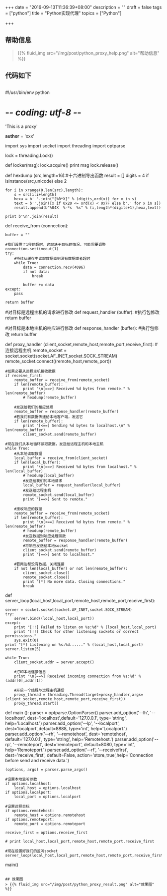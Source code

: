 +++
date = "2016-09-13T11:36:39+08:00"
description = ""
draft = false
tags = ["python"]
title = "Python实现代理"
topics = ["Python"]

+++

## 帮助信息
> {{% fluid_img src="/img/post/python_proxy_help.png" alt="帮助信息" %}}

## 代码如下
> ```python
#!/usr/bin/env python
# -*- coding: utf-8 -*-

'This is a proxy'

__author__ = 'xxx'

import sys
import socket
import threading
import optparse

lock = threading.Lock()

def locker(msg):
    lock.acquire()
    print msg
    lock.release()

def hexdump (src,length=16):#十六进制导出函数
    result = []
    digits = 4 if isinstance(src,unicode) else 2

    for i in xrange(0,len(src),length):
        s = src[i:i+length]
        hexa = b' '.join("[%0*X]" % (digits,ord(x)) for x in s)
        text = b''.join([x if 0x20 <= ord(x) < 0x7F else b'.' for x in s])
        result.append(b"%04X  %-*s  %s" % (i,length*(digits+1),hexa,text))

    print b'\n'.join(result)

def receive_from (connection):
    
    buffer = ""
    
    #我们设置了1秒的超时，这取决于目标的情况，可能需要调整
    connection.settimeout(1)
    try:
        #持续从缓存中读取数据直到没有数据或者超时
        while True:
            data = connection.recv(4096)
            if not data:
                break

            buffer += data
    except:
        pass
        
    return buffer
    
#对目标是远程主机的请求进行修改
def request_handler (buffer):
    #执行包修改
    return buffer

#对目标是本地主机的响应进行修改
def response_handler (buffer):
    #执行包修改
    return buffer

def proxy_handler (client_socket,remote_host,remote_port,receive_first):
    #连接远程主机
    remote_socket = socket.socket(socket.AF_INET,socket.SOCK_STREAM)
    remote_socket.connect((remote_host,remote_port))

    #如果必要从远程主机接收数据
    if receive_first:
        remote_buffer = receive_from(remote_socket)
        if len(remote_buffer):
            print "\n[==>] Received %d bytes from remote." % len(remote_buffer)
            # hexdump(remote_buffer)
        
        #发送给我们的相应处理
        remote_buffer = response_handler(remote_buffer)
        #若我们有数据传递给本地客户端，发送它
        if len(remote_buffer):
            print "[<==] Sending %d bytes to localhost.\n" % len(remote_buffer)
            client_socket.send(remote_buffer)
    
    #现在我们从本地循环读取数据，发送给远程主机和本地主机
    while True:
        #从本地读取数据
        local_buffer = receive_from(client_socket)
        if len(local_buffer):
            print "\n[==>] Received %d bytes from localhost." % len(local_buffer)
            # hexdump(local_buffer)
            #发送给我们的本地请求
            local_buffer = request_handler(local_buffer)
            #发送给远程主机
            remote_socket.send(local_buffer)
            print "[==>] Sent to remote."

        #接收响应的数据
        remote_buffer = receive_from(remote_socket)
        if len(remote_buffer):
            print "\n[<==] Received %d bytes from remote." % len(remote_buffer)
            # hexdump(remote_buffer)
            #发送数据到响应处理函数
            remote_buffer = response_handler(remote_buffer)
            #将响应发送给本地socket
            client_socket.send(remote_buffer)
            print "[==>] Sent to localhost."

        #若两边都没有数据，关闭连接
        if not len(local_buffer) or not len(remote_buffer):
            client_socket.close()
            remote_socket.close()
            print "[*] No more data. Closing connections."
            break

def server_loop(local_host,local_port,remote_host,remote_port,receive_first):

    server = socket.socket(socket.AF_INET,socket.SOCK_STREAM)
    try:
        server.bind((local_host,local_port))
    except:
        print "[!!] Failed to listen on %s:%d" % (local_host,local_port)
        print "[!!] Check for other listening sockets or correct permisssions."
        sys.exit(0)
    print "[*] Listening on %s:%d......" % (local_host,local_port)
    server.listen(5)

    while True:
        client_socket,addr = server.accept()
        
        #打印本地连接信息
        print "\n[==>] Received incoming connection from %s:%d" % (addr[0],addr[1])

        #开启一个线程与远程主机通信
        proxy_thread = threading.Thread(target=proxy_handler,args=(client_socket,remote_host,remote_port,receive_first))
        proxy_thread.start()

def main ():
    parser = optparse.OptionParser()
    parser.add_option('--lh', '--localhost', dest='localhost',default='127.0.0.1',
        type='string', help='Localhost.')
    parser.add_option('--lp', '--localport', dest='localport',default=8888,
        type='int', help='Localport.')
    parser.add_option('--rh', '--remotehost', dest='remotehost', default='127.0.0.1',
        type='string', help='Remotehost.')
    parser.add_option('--rp', '--remoteport', dest='remoteport', default=8080, 
        type='int', help='Remoteport.')
    parser.add_option('--rf', '--receivefirst', dest='receive_first', default=False,
        action='store_true',help='Connection before send and receive data.')

    (options, args) = parser.parse_args()

    #设置本地监听参数
    if options.localhost:
        local_host = options.localhost
    if options.localport:
        local_port = options.localport
    
    #设置远程目标
    if options.remotehost:
        remote_host = options.remotehost
    if options.remoteport:
        remote_port = options.remoteport

    receive_first = options.receive_first

    # print local_host,local_port,remote_host,remote_port,receive_first

    #现在设置好我们的监听socket
    server_loop(local_host,local_port,remote_host,remote_port,receive_first)

main()
```

## 效果图
> {{% fluid_img src="/img/post/python_proxy_result.png" alt="效果图" %}}